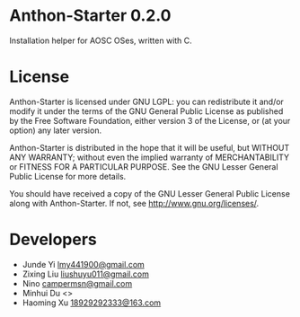 Anthon-Starter 0.2.0
====

Installation helper for AOSC OSes, written with C.

License
====
Anthon-Starter is licensed under GNU LGPL: you can redistribute it and/or modify it under the terms of the GNU General Public License as published by the Free Software Foundation, either version 3 of the License, or (at your option) any later version.

Anthon-Starter is distributed in the hope that it will be useful, but WITHOUT ANY WARRANTY; without even the implied warranty of MERCHANTABILITY or FITNESS FOR A PARTICULAR PURPOSE. See the GNU Lesser General Public License for more details.

You should have received a copy of the GNU Lesser General Public License along with Anthon-Starter. If not, see <http://www.gnu.org/licenses/>.

Developers
====
  * Junde Yi <lmy441900@gmail.com>
  * Zixing Liu <liushuyu011@gmail.com>
  * Nino <campermsn@gmail.com>
  * Minhui Du <>
  * Haoming Xu <18929292333@163.com>
